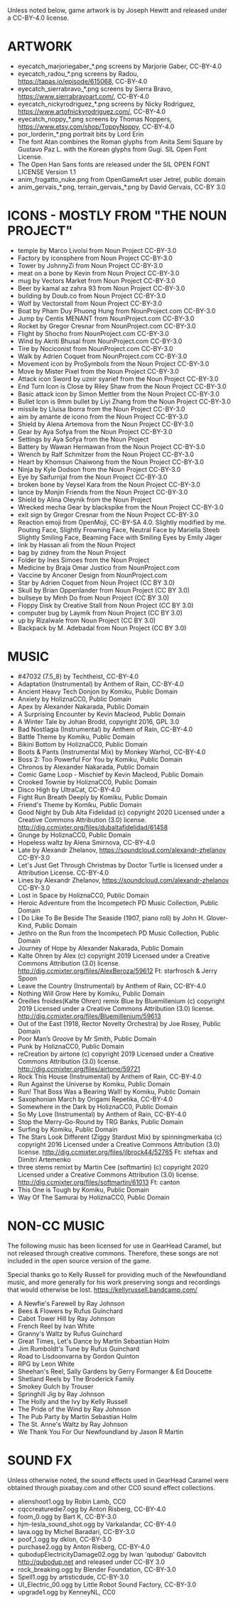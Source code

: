 
Unless noted below, game artwork is by Joseph Hewitt and released under
a CC-BY-4.0 license.

ARTWORK
=======

* eyecatch_marjoriegaber_*.png screens by Marjorie Gaber, CC-BY-4.0
* eyecatch_radou_*.png screens by Radou, https://tapas.io/episode/615068, CC-BY-4.0
* eyecatch_sierrabravo_*.png screens by Sierra Bravo, https://www.sierrabravoart.com/, CC-BY-4.0
* eyecatch_nickyrodriguez_*.png screens by Nicky Rodriguez, https://www.artofnickyrodriguez.com/, CC-BY-4.0
* eyecatch_noppy_*.png screens by Thomas Noppers, https://www.etsy.com/shop/ToppyNoppy, CC-BY-4.0
* por_lorderin_*.png portrait bits by Lord Erin
* The font Atan combines the Roman glyphs from Anita Semi Square by Gustavo Paz L. with the Korean glyphs from Gugi. SIL Open Font License.
* The Open Han Sans fonts are released under the SIL OPEN FONT LICENSE Version 1.1
* anim_frogatto_nuke.png from OpenGameArt user Jetrel, public domain
* anim_gervais_\*.png, terrain_gervais_\*.png by David Gervais, CC-BY 3.0

ICONS - MOSTLY FROM "THE NOUN PROJECT"
======================================
* temple by Marco Livolsi from Noun Project CC-BY-3.0
* Factory by iconsphere from Noun Project CC-BY-3.0
* Tower by JohnnyZi from Noun Project CC-BY-3.0
* meat on a bone by Kevin from Noun Project CC-BY-3.0
* mug by Vectors Market from Noun Project CC-BY-3.0
* Beer by kamal az zahra 93 from Noun Project CC-BY-3.0
* building by Doub.co from Noun Project CC-BY-3.0
* Wolf by Vectorstall from Noun Project CC-BY-3.0
* Boat by Pham Duy Phuong Hung from NounProject.com CC-BY-3.0
* Jump by Centis MENANT from NounProject.com CC-BY-3.0
* Rocket by Gregor Cresnar from NounProject.com CC-BY-3.0
* Flight by Shocho from NounProject.com CC-BY-3.0
* Wind by Akriti Bhusal from NounProject.com CC-BY-3.0
* Tire by Nociconist from NounProject.com CC-BY-3.0
* Walk by Adrien Coquet from NounProject.com CC-BY-3.0
* Movement icon by ProSymbols from the Noun Project CC-BY-3.0
* Move by Mister Pixel from the Noun Project CC-BY-3.0
* Attack icon Sword by uzeir syarief from the Noun Project CC-BY-3.0
* End Turn Icon is Close by Riley Shaw from the Noun Project CC-BY-3.0
* Basic attack icon by Simon Mettler from the Noun Project CC-BY-3.0
* Bullet Icon is 9mm bullet by Liyi Zhang from the Noun Project CC-BY-3.0
* missile by Lluisa Iborra from the Noun Project CC-BY-3.0
* aim by amante de icono from the Noun Project CC-BY-3.0
* Shield by Alena Artemova from the Noun Project CC-BY-3.0
* Gear by Aya Sofya from the Noun Project CC-BY-3.0
* Settings by Aya Sofya from the Noun Project
* Battery by Wawan Hermawan from the Noun Project CC-BY-3.0
* Wrench by Ralf Schmitzer from the Noun Project CC-BY-3.0
* Heart by Khomsun Chaiwong from the Noun Project CC-BY-3.0
* Ninja by Kyle Dodson from the Noun Project CC-BY-3.0
* Eye by Saifurrijal from the Noun Project CC-BY-3.0
* broken bone by Veysel Kara from the Noun Project CC-BY-3.0
* lance by Monjin Friends from the Noun Project CC-BY-3.0
* Shield by Alina Oleynik from the Noun Project
* Wrecked mecha Gear by blackspike from the Noun Project CC-BY-3.0
* exit sign by Gregor Cresnar from the Noun Project CC-BY-3.0
* Reaction emoji from OpenMoji, CC-BY-SA 4.0. Slightly modified by me.
Pouting Face, Slightly Frowning Face, Neutral Face by Mariella Steeb
Slightly Smiling Face, Beaming Face with Smiling Eyes by Emily Jäger
* link by Hassan ali from the Noun Project
* bag by zidney from the Noun Project
* Folder by Ines Simoes from the Noun Project
* Medicine by Braja Omar Justico from NounProject.com
* Vaccine by Anconer Design from NounProject.com
* Star by Adrien Coquet from Noun Project (CC BY 3.0)
* Skull by Brian Oppenlander from Noun Project (CC BY 3.0)
* bullseye by Minh Do from Noun Project (CC BY 3.0)
* Floppy Disk by Creative Stall from Noun Project (CC BY 3.0)
* computer bug by Laymik from Noun Project (CC BY 3.0)
* up by Rizalwale from Noun Project (CC BY 3.0)
* Backpack by M. Adebadal from Noun Project (CC BY 3.0)

MUSIC
=====
* #47032 (7.5_8) by Techtheist, CC-BY-4.0
* Adaptation (Instrumental) by Anthem of Rain, CC-BY-4.0
* Ancient Heavy Tech Donjon by Komiku, Public Domain
* Anxiety by HoliznaCC0, Public Domain
* Apex by Alexander Nakarada, Public Domain
* A Surprising Encounter by Kevin Macleod, Public Domain
* A Winter Tale by Johan Brodd, copyright 2016, GPL 3.0
* Bad Nostlagia (Instrumental) by Anthem of Rain, CC-BY-4.0
* Battle Theme by Komiku, Public Domain
* Bikini Bottom by HoliznaCC0, Public Domain
* Boots & Pants (Instrumental Mix) by Monkey Warhol, CC-BY-4.0
* Boss 2: Too Powerful For You by Komiku, Public Domain
* Chronos by Alexander Nakarada, Public Domain
* Comic Game Loop - Mischief by Kevin Macleod, Public Domain
* Crooked Townie by HoliznaCC0, Public Domain
* Disco High by UltraCat, CC-BY-4.0
* Fight Run Breath Deeply by Komiku, Public Domain
* Friend's Theme by Komiku, Public Domain
* Good Night by Dub Alta Fidelidad (c) copyright 2020 Licensed under a Creative Commons Attribution (3.0) license. http://dig.ccmixter.org/files/dubaltafidelidad/61458
* Grunge by HoliznaCC0, Public Domain
* Hopeless waltz by Alena Smirnova, CC-BY-4.0
* Late by Alexandr Zhelanov, https://soundcloud.com/alexandr-zhelanov CC-BY-3.0
* Let's Just Get Through Christmas by Doctor Turtle is licensed under a Attribution License. CC-BY-4.0
* Lines by Alexandr Zhelanov, https://soundcloud.com/alexandr-zhelanov CC-BY-3.0
* Lost in Space by HoliznaCC0, Public Domain
* Heroic Adventure from the Incompetech PD Music Collection, Public Domain
* I Do Like To Be Beside The Seaside (1907, piano roll) by John H. Glover-Kind, Public Domain
* Jethro on the Run from the Incompetech PD Music Collection, Public Domain
* Journey of Hope by Alexander Nakarada, Public Domain
* Kalte Ohren by Alex (c) copyright 2019 Licensed under a Creative Commons Attribution (3.0) license. http://dig.ccmixter.org/files/AlexBeroza/59612 Ft: starfrosch & Jerry Spoon
* Leave the Country (Instrumental) by Anthem of Rain, CC-BY-4.0
* Nothing Will Grow Here by Komiku, Public Domain
* Oreilles froides(Kalte Ohren) remix Blue by Bluemillenium (c) copyright 2019 Licensed under a Creative Commons Attribution (3.0) license. http://dig.ccmixter.org/files/Bluemillenium/59613 
* Out of the East (1918, Rector Novelty Orchestra) by Joe Rosey, Public Domain
* Poor Man’s Groove by Mr Smith, Public Domain
* Punk by HoliznaCC0, Public Domain
* reCreation by airtone (c) copyright 2019 Licensed under a Creative Commons Attribution (3.0) license. http://dig.ccmixter.org/files/airtone/59721 
* Rock This House (Instrumental) by Anthem of Rain, CC-BY-4.0
* Run Against the Universe by Komiku, Public Domain
* Run! That Boss Was a Bearing Wall! by Komiku, Public Domain
* Saxophonian March by Origami Repetika, CC-BY-4.0
* Somewhere in the Dark by HoliznaCC0, Public Domain
* So My Love (Instrumental) by Anthem of Rain, CC-BY-4.0
* Stop the Merry-Go-Round by TRG Banks, Public Domain
* Surfing by Komiku, Public Domain
* The Stars Look Different (Ziggy Stardust Mix) by spinningmerkaba (c) copyright 2016 Licensed under a Creative Commons
 Attribution (3.0) license. http://dig.ccmixter.org/files/jlbrock44/52765 Ft: stefsax and Dimitri Artemenko
* three stems remixt by Martin Cee (softmartin) (c) copyright 2020 Licensed under a Creative Commons Attribution (3.0) license. http://dig.ccmixter.org/files/softmartin/61013 Ft: canton
* This One is Tough by Komiku, Public Domain
* Way Of The Samurai by HoliznaCC0, Public Domain

NON-CC MUSIC
============
The following music has been licensed for use in GearHead Caramel, but not released through creative 
commons.
Therefore, these songs are not included in the open source version of the game.

Special thanks go to Kelly Russell for providing much of the Newfoundland music, and more generally for
his work preserving songs and recordings that would otherwise be lost. https://kellyrussell.bandcamp.com/

* A Newfie's Farewell by Ray Johnson
* Bees & Flowers by Rufus Guinchard
* Cabot Tower Hill by Ray Johnson
* French Reel by Ivan White
* Granny's Waltz by Rufus Guinchard
* Great Times, Let's Dance by Martin Sebastian Holm
* Jim Rumboldt's Tune by Rufus Guinchard
* Road to Lisdoonvarna by Gordon Quinton
* RPG by Leon White
* Sheehan's Reel, Sally Gardens by Gerry Formanger & Ed Doucette
* Shetland Reels by The Broderick Family
* Smokey Gulch by Trouser
* Springhill Jig by Ray Johnson
* The Holly and the Ivy by Kelly Russell
* The Pride of the Wind by Ray Johnson
* The Pub Party by Martin Sebastian Holm
* The St. Anne's Waltz by Ray Johnson
* We Thank You For Our Newfoundland by Jason R Martin

SOUND FX
========

Unless otherwise noted, the sound effects used in GearHead Caramel were obtained through
pixabay.com and other CC0 sound effect collections.

* alienshoot1.ogg by Robin Lamb, CC0
* cqccreaturedie7.ogg by Anton Risberg, CC-BY-4.0
* foom_0.ogg by Bart K, CC-BY-3.0
* hjm-tesla_sound_shot.ogg by Varkalandar, CC-BY-4.0
* lava.ogg by Michel Baradari, CC-BY-3.0
* poof_1.ogg by dklon, CC-BY-3.0
* purchase2.ogg by Anton Risberg, CC-BY-4.0
* qubodupElectricityDamage02.ogg by Iwan 'qubodup' Gabovitch http://qubodup.net and released under CC-BY 3.0
* rock_breaking.ogg by Blender Foundation, CC-BY-3.0
* Spell1.ogg by artisticdude, CC-BY-3.0
* UI_Electric_00.ogg by Little Robot Sound Factory, CC-BY-3.0
* upgrade1.ogg by KenneyNL, CC0